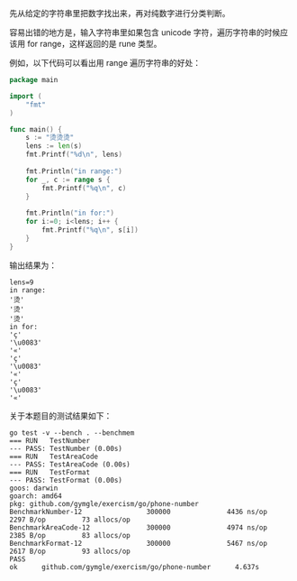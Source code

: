 先从给定的字符串里把数字找出来，再对纯数字进行分类判断。

容易出错的地方是，输入字符串里如果包含 unicode 字符，遍历字符串的时候应该用 for range，这样返回的是 rune 类型。

例如，以下代码可以看出用 range 遍历字符串的好处：

```go
package main

import (
	"fmt"
)

func main() {
	s := "烫烫烫"
	lens := len(s)
	fmt.Printf("%d\n", lens)
	
	fmt.Println("in range:")
	for _, c := range s {
		fmt.Printf("%q\n", c)
	}
	
	fmt.Println("in for:")
	for i:=0; i<lens; i++ {
		fmt.Printf("%q\n", s[i])
	}
}
```

输出结果为：

```
lens=9
in range:
'烫'
'烫'
'烫'
in for:
'ç'
'\u0083'
'«'
'ç'
'\u0083'
'«'
'ç'
'\u0083'
'«'
```

关于本题目的测试结果如下：

```
go test -v --bench . --benchmem
=== RUN   TestNumber
--- PASS: TestNumber (0.00s)
=== RUN   TestAreaCode
--- PASS: TestAreaCode (0.00s)
=== RUN   TestFormat
--- PASS: TestFormat (0.00s)
goos: darwin
goarch: amd64
pkg: github.com/gymgle/exercism/go/phone-number
BenchmarkNumber-12                300000              4436 ns/op            2297 B/op         73 allocs/op
BenchmarkAreaCode-12              300000              4974 ns/op            2385 B/op         83 allocs/op
BenchmarkFormat-12                300000              5467 ns/op            2617 B/op         93 allocs/op
PASS
ok      github.com/gymgle/exercism/go/phone-number      4.637s
```